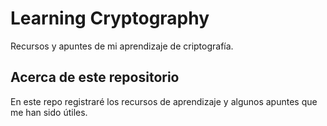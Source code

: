 # Learning Cryptography


Recursos y apuntes de mi aprendizaje de criptografía.

## Acerca de este repositorio

En este repo registraré los recursos de aprendizaje y algunos apuntes que me han sido útiles.
